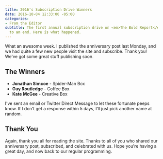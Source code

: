 ```yaml
---
title: 2016's Subscription Drive Winners
date: 2016-10-04 12:33:00 -05:00
categories:
- From the Editor
subtitle: The first annual subscription drive on <em>The Bold Report</em> has come
  to an end. Here is what happened.
---
```


What an awesome week. I published the anniversary post last Monday, and we had quite a few new people visit the site and subscribe. Thank you! We've got some great stuff publishing soon.

## The Winners

- **Jonathan Simcoe** - Spider-Man Box
- **Guy Routledge** - Coffee Box
- **Kate McGee** - Creative Box

I've sent an email or Twitter Direct Message to let these fortunate peeps know. If I don't get a response within 5 days, I'll just pick another name at random.

## Thank You

Again, thank you all for reading the site. Thanks to all of you who shared our anniversary post, subscribed, and celebrated with us. Hope you're having a great day, and now back to our regular programming.
